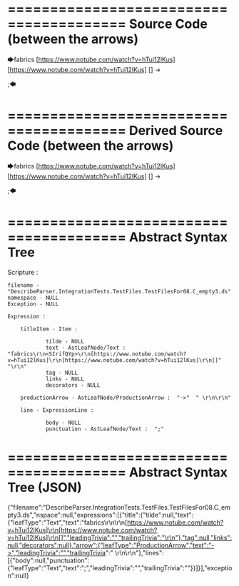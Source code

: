 ========================================
Source Code (between the arrows)
========================================

🡆fabrics
<SIrifQYp>
[https://www.notube.com/watch?v=hTui12lKus]
[https://www.notube.com/watch?v=hTui12lKus]
[]
-> 

;🡄

========================================
Derived Source Code (between the arrows)
========================================

🡆fabrics
<SIrifQYp>
[https://www.notube.com/watch?v=hTui12lKus]
[https://www.notube.com/watch?v=hTui12lKus]
[]
-> 

;🡄

========================================
Abstract Syntax Tree
========================================

Scripture : 

    filename - "DescribeParser.IntegrationTests.TestFiles.TestFilesFor08.C_empty3.ds"
    namespace - NULL
    Exception - NULL

    Expression : 
    
        titleItem - Item : 
            
                tilde - NULL
                text - AstLeafNode/Text :  "fabrics\r\n<SIrifQYp>\r\n[https://www.notube.com/watch?v=hTui12lKus]\r\n[https://www.notube.com/watch?v=hTui12lKus]\r\n[]"  "\r\n"
                tag - NULL
                links - NULL
                decorators - NULL
            
        productionArrow - AstLeafNode/ProductionArrow :  "->"  " \r\n\r\n"
    
        line - ExpressionLine : 
            
                body - NULL
                punctuation - AstLeafNode/Text :  ";" 
            
    
========================================
Abstract Syntax Tree (JSON)
========================================

{"filename":"DescribeParser.IntegrationTests.TestFiles.TestFilesFor08.C_empty3.ds","nspace":null,"expressions":[{"title":{"tilde":null,"text":{"leafType":"Text","text":"fabrics\r\n<SIrifQYp>\r\n[https://www.notube.com/watch?v=hTui12lKus]\r\n[https://www.notube.com/watch?v=hTui12lKus]\r\n[]","leadingTrivia":"","trailingTrivia":"\r\n"},"tag":null,"links":null,"decorators":null},"arrow":{"leafType":"ProductionArrow","text":"->","leadingTrivia":"","trailingTrivia":" \r\n\r\n"},"lines":[{"body":null,"punctuation":{"leafType":"Text","text":";","leadingTrivia":"","trailingTrivia":""}}]}],"exception":null}